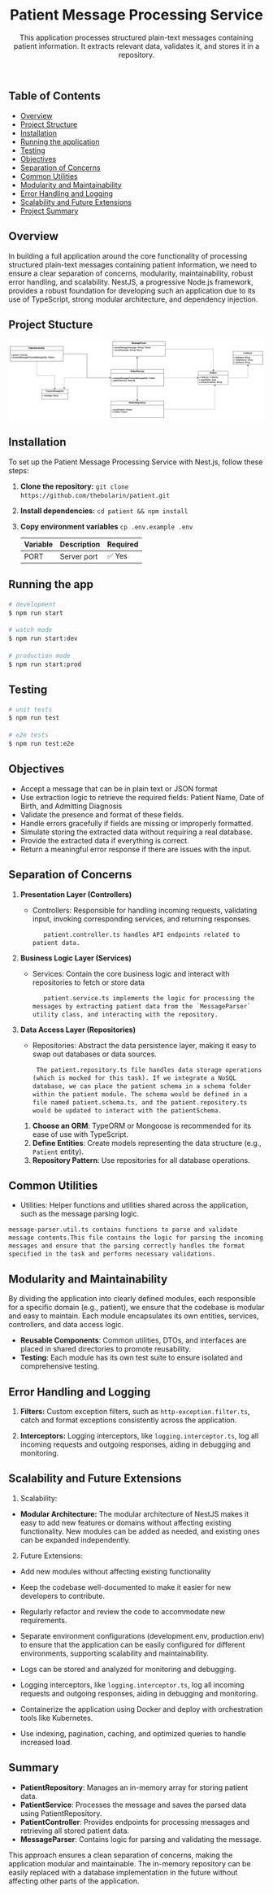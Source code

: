 <p>
  <h1 align="center">Patient Message Processing Service</h1>
  <p align="center">
   This application processes structured plain-text messages containing patient information. It extracts relevant data, validates it, and stores it in a repository.
  </p>
</p>

<br>

## Table of Contents

- [Overview](#overview)
- [Project Structure](#project-structure)
- [Installation](#installation)
- [Running the application](#running-the-app)
- [Testing](#testing)
- [Objectives](#objectives)
- [Separation of Concerns](#separation-of-concerns)
- [Common Utilities](#common-utilities)
- [Modularity and Maintainability](#modularity-and-maintainability)
- [Error Handling and Logging](#error-handling-and-logging)
- [Scalability and Future Extensions](#scalability-and-future-extensions)
- [Project Summary](#summary)


## Overview
In building a full application around the core functionality of processing structured plain-text messages containing patient information, we need to ensure a clear separation of concerns, modularity, maintainability, robust error handling, and scalability. NestJS, a progressive Node.js framework, provides a robust foundation for developing such an application due to its use of TypeScript, strong modular architecture, and dependency injection.

## Project Stucture

![The UML class diagram](./patient.png)

## Installation

To set up the Patient Message Processing Service with Nest.js, follow these steps:

1. **Clone the repository:** `git clone https://github.com/thebolarin/patient.git`

2. **Install dependencies:** `cd patient && npm install`

3. **Copy environment variables** `cp .env.example .env`

   | Variable                          | Description                                              | Required |
   | :-------------------------------- | :------------------------------------------------------- | :------- |
   | PORT                              | Server port                                              | ✅ Yes   |


  ## Running the app

  ```bash
  # development
  $ npm run start

  # watch mode
  $ npm run start:dev

  # production mode
  $ npm run start:prod
  ```

## Testing

```bash
# unit tests
$ npm run test

# e2e tests
$ npm run test:e2e
```

## Objectives

- Accept a message that can be in plain text or JSON format
- Use extraction logic to retrieve the required fields: Patient Name, Date of Birth, and Admitting Diagnosis
- Validate the presence and format of these fields.
- Handle errors gracefully if fields are missing or improperly formatted.
- Simulate storing the extracted data without requiring a real database.
- Provide the extracted data if everything is correct.
- Return a meaningful error response if there are issues with the input.

## Separation of Concerns

1. **Presentation Layer (Controllers)**
    - Controllers: Responsible for handling incoming requests, validating input, invoking corresponding services, and returning responses.
        
             patient.controller.ts handles API endpoints related to patient data.

2. **Business Logic Layer (Services)**
    - Services: Contain the core business logic and interact with repositories to fetch or store data
        
             patient.service.ts implements the logic for processing the messages by extracting patient data from the `MessageParser` utility class, and interacting with the repository.

3. **Data Access Layer (Repositories)**
     - Repositories: Abstract the data persistence layer, making it easy to swap out databases or data sources.
        
            The patient.repository.ts file handles data storage operations (which is mocked for this task). If we integrate a NoSQL database, we can place the patient schema in a schema folder within the patient module. The schema would be defined in a file named patient.schema.ts, and the patient.repository.ts would be updated to interact with the patientSchema.
    1. **Choose an ORM**: TypeORM or Mongoose is recommended for its ease of use with TypeScript.
    2. **Define Entities**: Create models representing the data structure (e.g., `Patient` entity).
    3. **Repository Pattern**: Use repositories for all database operations.

## Common Utilities

   - Utilities: Helper functions and utilities shared across the application, such as the message parsing logic.
    
    message-parser.util.ts contains functions to parse and validate message contents.This file contains the logic for parsing the incoming messages and ensure that the parsing correctly handles the format specified in the task and performs necessary validations.


## Modularity and Maintainability
By dividing the application into clearly defined modules, each responsible for a specific domain (e.g., patient), we ensure that the codebase is modular and easy to maintain. Each module encapsulates its own entities, services, controllers, and data access logic.

- **Reusable Components**: Common utilities, DTOs, and interfaces are placed in shared directories to promote reusability.
- **Testing**: Each module has its own test suite to ensure isolated and comprehensive testing.

## Error Handling and Logging
1. **Filters:** Custom exception filters, such as `http-exception.filter.ts`, catch and format exceptions consistently across the application.

2. **Interceptors:** Logging interceptors, like `logging.interceptor.ts`, log all incoming requests and outgoing responses, aiding in debugging and monitoring.


## Scalability and Future Extensions

1. Scalability:

- **Modular Architecture:**
        The modular architecture of NestJS makes it easy to add new features or domains without affecting existing functionality. New modules can be added as needed, and existing ones can be expanded independently.

2. Future Extensions:

- Add new modules without affecting existing functionality
- Keep the codebase well-documented to make it easier for new developers to contribute.
- Regularly refactor and review the code to accommodate new requirements.
- Separate environment configurations (development.env, production.env) to ensure that the application can be easily configured for different environments, supporting scalability and maintainability.
- Logs can be stored and analyzed for monitoring and debugging.
- Logging interceptors, like `logging.interceptor.ts`, log all incoming requests and outgoing responses, aiding in debugging and monitoring.
- Containerize the application using Docker and deploy with orchestration tools like Kubernetes.

- Use indexing, pagination, caching, and optimized queries to handle increased load.


## Summary
- **PatientRepository**: Manages an in-memory array for storing patient data.
- **PatientService**: Processes the message and saves the parsed data using PatientRepository.
- **PatientController**: Provides endpoints for processing messages and retrieving all stored patient data.
- **MessageParser**: Contains logic for parsing and validating the message.


This approach ensures a clean separation of concerns, making the application modular and maintainable. The in-memory repository can be easily replaced with a database implementation in the future without affecting other parts of the application.
